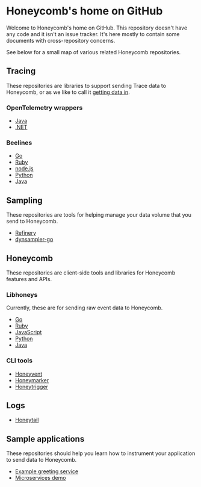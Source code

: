 # Honeycomb's home on GitHub

Welcome to Honeycomb's home on GitHub. This repository doesn't have any code and it isn't an issue tracker. It's here mostly to contain some documents with cross-repository concerns.

See below for a small map of various related Honeycomb repositories.

## Tracing

These repositories are libraries to support sending Trace data to Honeycomb, or as we like to call it [getting data in](https://github.com/honeycombio/example-greeting-service).

### OpenTelemetry wrappers

* [Java](https://github.com/honeycombio/honeycomb-opentelemetry-java)
* [.NET](https://github.com/honeycombio/honeycomb-opentelemetry-dotnet)

### Beelines

* [Go](https://github.com/honeycombio/beeline-go)
* [Ruby](https://github.com/honeycombio/beeline-ruby)
* [node.js](https://github.com/honeycombio/beeline-nodejs)
* [Python](https://github.com/honeycombio/beeline-python)
* [Java](https://github.com/honeycombio/beeline-java)

## Sampling

These repositories are tools for helping manage your data volume that you send to Honeycomb.

* [Refinery](https://github.com/honeycombio/refinery)
* [dynsampler-go](https://github.com/honeycombio/dynsampler-go)

## Honeycomb

These repositories are client-side tools and libraries for Honeycomb features and APIs.

### Libhoneys

Currently, these are for sending raw event data to Honeycomb.

* [Go](https://github.com/honeycombio/libhoney-go)
* [Ruby](https://github.com/honeycombio/libhoney-rb)
* [JavaScript](https://github.com/honeycombio/libhoney-js)
* [Python](https://github.com/honeycombio/libhoney-py)
* [Java](https://github.com/honeycombio/libhoney-java)

### CLI tools

* [Honeyvent](https://github.com/honeycombio/honeyvent)
* [Honeymarker](https://github.com/honeycombio/honeymarker)
* [Honeytrigger](https://github.com/honeycombio/honeytrigger)

## Logs

* [Honeytail](https://github.com/honeycombio/honeytail)

## Sample applications

These repositories should help you learn how to instrument your application to send data to Honeycomb.

* [Example greeting service](https://github.com/honeycombio/example-greeting-service)
* [Microservices demo](https://github.com/honeycombio/microservices-demo)

